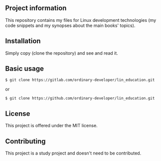 ﻿Project information
-------------------

This repository contains my files for Linux development technologies
(my code snippets and my synopses about the main books' topics).


Installation
------------

Simply copy (clone the repository) and see and read it.

 
Basic usage
-----------
 
```
$ git clone https://gitlab.com/ordinary-developer/lin_education.git 
```

or

```
$ git clone https://github.com/ordinary-developer/lin_education.git
```

 
License
-------

This project is offered under the MIT license.


Contributing
------------

This project is a study project and doesn't need to be contributed.
